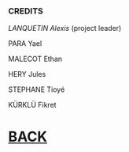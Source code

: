 ### CREDITS

*LANQUETIN Alexis* (project leader)

PARA Yael

MALECOT Ethan

HERY Jules

STEPHANE Tioyé

KÜRKLÜ Fikret

# [BACK](README.md)
